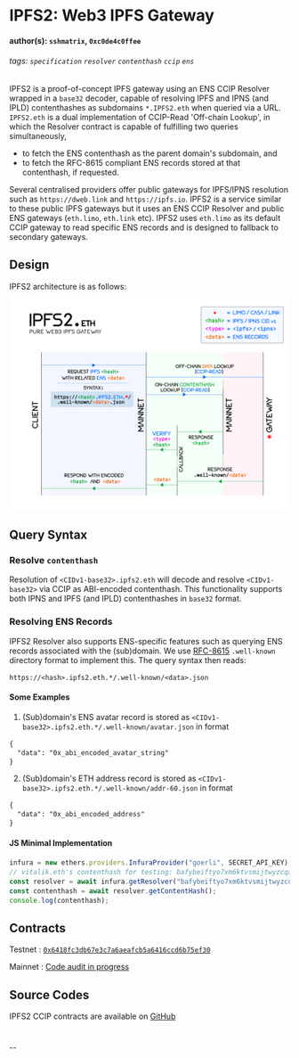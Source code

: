 # IPFS2: Web3 IPFS Gateway
#### author(s): `sshmatrix`, `0xc0de4c0ffee`
###### tags: `specification` `resolver` `contenthash` `ccip` `ens`

IPFS2 is a proof-of-concept IPFS gateway using an ENS CCIP Resolver wrapped in a `base32` decoder, capable of resolving IPFS and IPNS (and IPLD) contenthashes as subdomains `*.IPFS2.eth` when queried via a URL. `IPFS2.eth` is a dual implementation of CCIP-Read 'Off-chain Lookup', in which the Resolver contract is capable of fulfilling two queries simultaneously,

- to fetch the ENS contenthash as the parent domain's subdomain, and
- to fetch the RFC-8615 compliant ENS records stored at that contenthash, if requested.

Several centralised providers offer public gateways for IPFS/IPNS resolution such as `https://dweb.link` and `https://ipfs.io`. IPFS2 is a service similar to these public IPFS gateways but it uses an ENS CCIP Resolver and public ENS gateways (`eth.limo`, `eth.link` etc). IPFS2 uses `eth.limo` as its default CCIP gateway to read specific ENS records and is designed to fallback to secondary gateways.

## Design

IPFS2 architecture is as follows:

![](https://raw.githubusercontent.com/namesys-eth/ipfs2-eth-resources/main/graphics/ipfs2.png)

## Query Syntax

### Resolve `contenthash`

Resolution of `<CIDv1-base32>.ipfs2.eth` will decode and resolve `<CIDv1-base32>` via CCIP as ABI-encoded contenthash. This functionality supports both IPNS and IPFS (and IPLD) contenthashes in `base32` format.

### Resolving ENS Records

IPFS2 Resolver also supports ENS-specific features such as querying ENS records associated with the (sub)domain. We use [RFC-8615](https://www.rfc-editor.org/rfc/rfc8615) `.well-known` directory format to implement this. The query syntax then reads:

```
https://<hash>.ipfs2.eth.*/.well-known/<data>.json
```

#### Some Examples

1. (Sub)domain's ENS avatar record is stored as `<CIDv1-base32>.ipfs2.eth.*/.well-known/avatar.json` in format

```
{
  "data": "0x_abi_encoded_avatar_string"
}
```

2. (Sub)domain's ETH address record is stored as `<CIDv1-base32>.ipfs2.eth.*/.well-known/addr-60.json` in format

```
{
  "data": "0x_abi_encoded_address"
}
```

#### JS Minimal Implementation

```js
infura = new ethers.providers.InfuraProvider("goerli", SECRET_API_KEY);
// vitalik.eth's contenthash for testing: bafybeiftyo7xm6ktvsmijtwyzcqavotjybnmsiqfxx3fawxvpr666r6z64
const resolver = await infura.getResolver("bafybeiftyo7xm6ktvsmijtwyzcqavotjybnmsiqfxx3fawxvpr666r6z64.ipfs2.eth");
const contenthash = await resolver.getContentHash();
console.log(contenthash);
```

## Contracts

Testnet : [`0x6418fc3db67e3c7a6aeafcb5a6416ccd6b75ef30`](https://goerli.etherscan.io/address/0x6418fc3db67e3c7a6aeafcb5a6416ccd6b75ef30#code)

Mainnet : [Code audit in progress](https://github.com/namesys-eth/ipfs2-eth-resolver/blob/main/src/IPFS2.sol)

## Source Codes

IPFS2 CCIP contracts are available on [GitHub](https://github.com/namesys-eth/ipfs2-eth-resolver)

#

--
